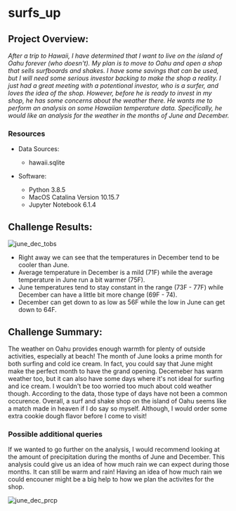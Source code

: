 # surfs_up

## Project Overview:
*After a trip to Hawaii, I have determined that I want to live on the island of Oahu forever (who doesn't). My plan is to move to Oahu and open a shop that sells surfboards and shakes.  I have some savings that can be used, but I will need some serious investor backing to make the shop a reality. I just had a great meeting with a potentional investor, who is a surfer, and loves the idea of the shop.  However, before he is ready to invest in my shop, he has some concerns about the weather there.  He wants me to perform an analysis on some Hawaiian temperature data.  Specifically, he would like an analysis for the weather in the months of June and December.*


### Resources
- Data Sources:
    - hawaii.sqlite
    
- Software:
    - Python 3.8.5
    - MacOS Catalina Version 10.15.7
    - Jupyter Notebook 6.1.4
    
## Challenge Results:

![june_dec_tobs](https://user-images.githubusercontent.com/36451701/122454529-7ff9c580-cf79-11eb-9e68-46193324a60a.png)

- Right away we can see that the temperatures in December tend to be cooler than June. 
- Average temperature in December is a mild (71F) while the average temperature in June run a bit warmer (75F).
- June temperatures tend to stay constant in the range (73F - 77F) while December can have a little bit more change (69F - 74).
- December can get down to as low as 56F while the low in June can get down to 64F.

## Challenge Summary:

The weather on Oahu provides enough warmth for plenty of outside activities, especially at beach! The month of June looks a prime month for both surfing and cold ice cream. In fact, you could say that June might make the perfect month to have the grand opening.  Decemeber has warm weather too, but it can also have some days where it's not ideal for surfing and ice cream.  I wouldn't be too worried too much about cold weather though.  According to the data, those type of days have not been a common occurence.  Overall, a surf and shake shop on the island of Oahu seems like a match made in heaven if I do say so myself.  Although, I would order some extra cookie dough flavor before I come to visit!

### Possible additional queries

If we wanted to go further on the analysis, I would recommend looking at the amount of precipitation during the months of June and December.  This analysis could give us an idea of how much rain we can expect during those months. It can still be warm and rain!  Having an idea of how much rain we could encouner might be a big help to how we plan the activites for the shop.

![june_dec_prcp](https://user-images.githubusercontent.com/36451701/122453863-b08d2f80-cf78-11eb-9f67-b41a9d666f8d.png)


